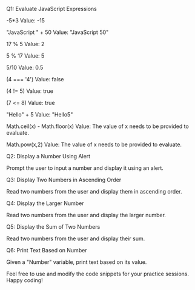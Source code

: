 Q1: Evaluate JavaScript Expressions

-5*3
Value: -15

"JavaScript " + 50
Value: "JavaScript 50"

17 % 5
Value: 2

5 % 17
Value: 5

5/10
Value: 0.5

(4 === '4')
Value: false

(4 != 5)
Value: true

(7 <= 8)
Value: true

"Hello" + 5
Value: "Hello5"

Math.ceil(x) - Math.floor(x)
Value: The value of x needs to be provided to evaluate.

Math.pow(x,2)
Value: The value of x needs to be provided to evaluate.

Q2: Display a Number Using Alert

Prompt the user to input a number and display it using an alert.

Q3: Display Two Numbers in Ascending Order

Read two numbers from the user and display them in ascending order.

Q4: Display the Larger Number

Read two numbers from the user and display the larger number.

Q5: Display the Sum of Two Numbers

Read two numbers from the user and display their sum.

Q6: Print Text Based on Number

Given a "Number" variable, print text based on its value.

Feel free to use and modify the code snippets for your practice sessions. Happy coding!